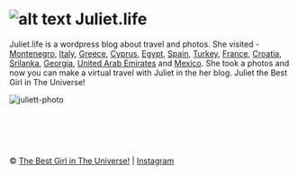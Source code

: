 ![alt text][juliett-logo] Juliet.life
=======

Juliet.life is a wordpress blog about travel and photos. She visited - [Montenegro](http://juliet.life/montenegro/), [Italy](http://juliet.life/italy/), [Greece](http://juliet.life/greece/), [Cyprus](http://juliet.life/cyprus/), [Egypt](http://juliet.life/egypt/), [Spain](http://juliet.life/spain/), [Turkey](http://juliet.life/turkey/), 
[France](http://juliet.life/france/), [Croatia](http://juliet.life/croatia/), [Srilanka](http://juliet.life/sri-lanka/), [Georgia](http://juliet.life/georgia/), [United Arab Emirates](http://juliet.life/uae/) and [Mexico](http://juliet.life/mexico/). 
She took a photos and now you can make a virtual travel with Juliet in the her blog. Juliet the Best Girl in The Universe! 

![juliett-photo]

[juliett-logo]: https://raw.github.com/Interreto/juliett/master/logo.jpg "Juliett is the best girl in the Universe"
[juliett-photo]: https://raw.github.com/Interreto/juliett/master/site.jpg "Wordpress blog about travel"

&nbsp;
============
&copy; [The Best Girl in The Universe!](http://www.juliet.life/) | [Instagram](https://instagram.com/_www.juliet.life_/)  

